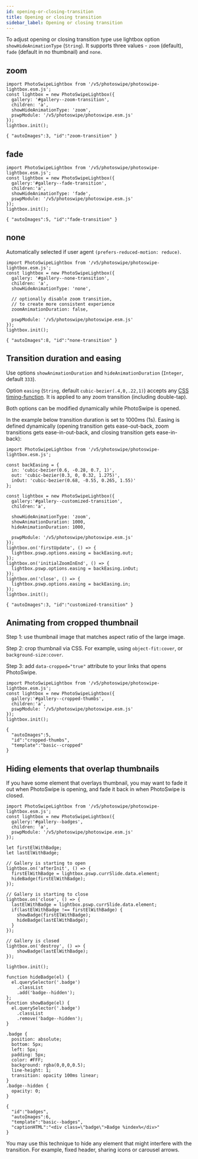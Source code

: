 ```yaml
---
id: opening-or-closing-transition
title: Opening or closing transition
sidebar_label: Opening or closing transition
---
```







To adjust opening or closing transition type use lightbox option `showHideAnimationType` (`String`). It supports three values - `zoom` (default), `fade` (default in no thumbnail) and `none`.

## zoom

<!-- PhotoSwipe example block START -->
<div class="pswp-example">

```pswp_example js
import PhotoSwipeLightbox from '/v5/photoswipe/photoswipe-lightbox.esm.js';
const lightbox = new PhotoSwipeLightbox({
  gallery: '#gallery--zoom-transition',
  children: 'a',
  showHideAnimationType: 'zoom',
  pswpModule: '/v5/photoswipe/photoswipe.esm.js'
});
lightbox.init();
```

```pswp_example gallery
{ "autoImages":3, "id":"zoom-transition" }
```

</div> 
<!-- PhotoSwipe example block END -->

## fade

<!-- PhotoSwipe example block START -->
<div class="pswp-example">

```pswp_example js
import PhotoSwipeLightbox from '/v5/photoswipe/photoswipe-lightbox.esm.js';
const lightbox = new PhotoSwipeLightbox({
  gallery:'#gallery--fade-transition',
  children:'a',
  showHideAnimationType: 'fade',
  pswpModule: '/v5/photoswipe/photoswipe.esm.js'
});
lightbox.init();
```

```pswp_example gallery
{ "autoImages":5, "id":"fade-transition" }
```

</div> 
<!-- PhotoSwipe example block END -->

## none

Automatically selected if user agent `(prefers-reduced-motion: reduce)`.

<!-- PhotoSwipe example block START -->
<div class="pswp-example">

```pswp_example js
import PhotoSwipeLightbox from '/v5/photoswipe/photoswipe-lightbox.esm.js';
const lightbox = new PhotoSwipeLightbox({
  gallery: '#gallery--none-transition',
  children: 'a',
  showHideAnimationType: 'none',

  // optionally disable zoom transition,
  // to create more consistent experience
  zoomAnimationDuration: false,

  pswpModule: '/v5/photoswipe/photoswipe.esm.js'
});
lightbox.init();
```

```pswp_example gallery
{ "autoImages":8, "id":"none-transition" }
```

</div> 
<!-- PhotoSwipe example block END -->

## Transition duration and easing

Use options `showAnimationDuration` and `hideAnimationDuration` (`Integer`, default `333`).

Option `easing` (`String`, default `cubic-bezier(.4,0,.22,1)`) accepts any [CSS timing-function](https://developer.mozilla.org/en-US/docs/Web/CSS/transition-timing-function). It is applied to any zoom transition (including double-tap).

Both options can be modified dynamically while PhotoSwipe is opened.

In the example below transition duration is set to 1000ms (1s). Easing is defined dynamically (opening transition gets ease-out-back, zoom transitions gets ease-in-out-back, and closing transition gets ease-in-back):

<!-- PhotoSwipe example block START -->
<div class="pswp-example">

```pswp_example js
import PhotoSwipeLightbox from '/v5/photoswipe/photoswipe-lightbox.esm.js';

const backEasing = {
  in: 'cubic-bezier(0.6, -0.28, 0.7, 1)',
  out: 'cubic-bezier(0.3, 0, 0.32, 1.275)',
  inOut: 'cubic-bezier(0.68, -0.55, 0.265, 1.55)'
};

const lightbox = new PhotoSwipeLightbox({
  gallery:'#gallery--customized-transition',
  children:'a',

  showHideAnimationType: 'zoom',
  showAnimationDuration: 1000,
  hideAnimationDuration: 1000,

  pswpModule: '/v5/photoswipe/photoswipe.esm.js'
});
lightbox.on('firstUpdate', () => {
  lightbox.pswp.options.easing = backEasing.out;
});
lightbox.on('initialZoomInEnd', () => {
  lightbox.pswp.options.easing = backEasing.inOut;
});
lightbox.on('close', () => {
  lightbox.pswp.options.easing = backEasing.in;
});
lightbox.init();
```

```pswp_example gallery
{ "autoImages":3, "id":"customized-transition" }
```

</div> 
<!-- PhotoSwipe example block END -->

## Animating from cropped thumbnail

Step 1: use thumbnail image that matches aspect ratio of the large image.

Step 2: crop thumbnail via CSS. For example, using `object-fit:cover`, or `background-size:cover`.

Step 3: add `data-cropped="true"` attribute to your links that opens PhotoSwipe.


<!-- PhotoSwipe example block START -->
<div class="pswp-example">

```pswp_example js
import PhotoSwipeLightbox from '/v5/photoswipe/photoswipe-lightbox.esm.js';
const lightbox = new PhotoSwipeLightbox({
  gallery:'#gallery--cropped-thumbs',
  children:'a',
  pswpModule: '/v5/photoswipe/photoswipe.esm.js'
});
lightbox.init();
```

```pswp_example gallery
{ 
  "autoImages":5, 
  "id":"cropped-thumbs", 
  "template":"basic--cropped"
}
```

</div> 
<!-- PhotoSwipe example block END -->





## Hiding elements that overlap thumbnails

If you have some element that overlays thumbnail, you may want to fade it out when PhotoSwipe is opening, and fade it back in when PhotoSwipe is closed.

<!-- PhotoSwipe example block START -->
<div class="pswp-example">

```pswp_example js
import PhotoSwipeLightbox from '/v5/photoswipe/photoswipe-lightbox.esm.js';
const lightbox = new PhotoSwipeLightbox({
  gallery:'#gallery--badges',
  children: 'a',
  pswpModule: '/v5/photoswipe/photoswipe.esm.js'
});

let firstElWithBadge;
let lastElWithBadge;

// Gallery is starting to open
lightbox.on('afterInit', () => {
  firstElWithBadge = lightbox.pswp.currSlide.data.element;
  hideBadge(firstElWithBadge);
});

// Gallery is starting to close
lightbox.on('close', () => {
  lastElWithBadge = lightbox.pswp.currSlide.data.element;
  if(lastElWithBadge !== firstElWithBadge) {
    showBadge(firstElWithBadge);
    hideBadge(lastElWithBadge);
  }
});

// Gallery is closed
lightbox.on('destroy', () => {
    showBadge(lastElWithBadge);
});

lightbox.init();

function hideBadge(el) {
  el.querySelector('.badge')
    .classList
    .add('badge--hidden');
};
function showBadge(el) {
  el.querySelector('.badge')
    .classList
    .remove('badge--hidden');
}
```

```pswp_example css
.badge {
  position: absolute;
  bottom: 5px;
  left: 5px;
  padding: 5px;
  color: #FFF;
  background: rgba(0,0,0,0.5);
  line-height: 1;
  transition: opacity 100ms linear;
}
.badge--hidden {
  opacity: 0;
}
```


```pswp_example gallery
{ 
  "id":"badges",
  "autoImages":6,
  "template":"basic--badges",
  "captionHTML":"<div class=\"badge\">Badge %index%</div>"
}
```

</div> 
<!-- PhotoSwipe example block END -->

You may use this technique to hide any element that might interfere with the transition. For example, fixed header, sharing icons or carousel arrows.
